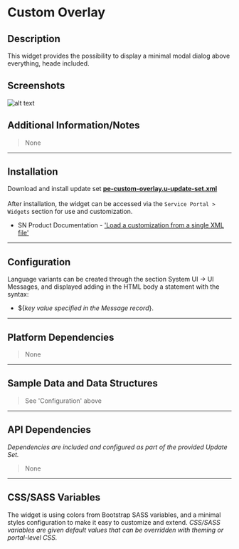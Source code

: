 # Custom Overlay

## Description

This widget provides the possibility to display a minimal modal dialog above everything, heade included.

## Screenshots
![alt text](../images/pe-custom-overlay.png "Custom Overlay")

## Additional Information/Notes
> None
---
## Installation
Download and install update set **[pe-custom-overlay.u-update-set.xml](https://github.com/platform-experience/serviceportal-widget-library/blob/master/pe-custom-overlay/pe-custom-overlay.u-update-set.xml)** <br/><br/>
After installation, the widget can be accessed via the `Service Portal > Widgets` section for use and customization.<br/>
* SN Product Documentation - ['Load a customization from a single XML file'](https://docs.servicenow.com/bundle/istanbul-application-development/page/build/system-update-sets/task/t_LoadCustomizationsFromAnXMLFile.html)

---
## Configuration
Language variants can be created through the section System UI -> UI Messages, and displayed adding in the HTML body a statement with the syntax:<br/>
* ${<i>key value specified in the Message record</i>}.
---
## Platform Dependencies
> None
---
## Sample Data and Data Structures
> See 'Configuration' above
---
## API Dependencies
<i>Dependencies are included and configured as part of the provided Update Set.</i>
> None
---
## CSS/SASS Variables
The widget is using colors from Bootstrap SASS variables, and a minimal styles configuration to make it easy to customize and extend.
_CSS/SASS variables are given default values that can be overridden with theming or portal-level CSS._
